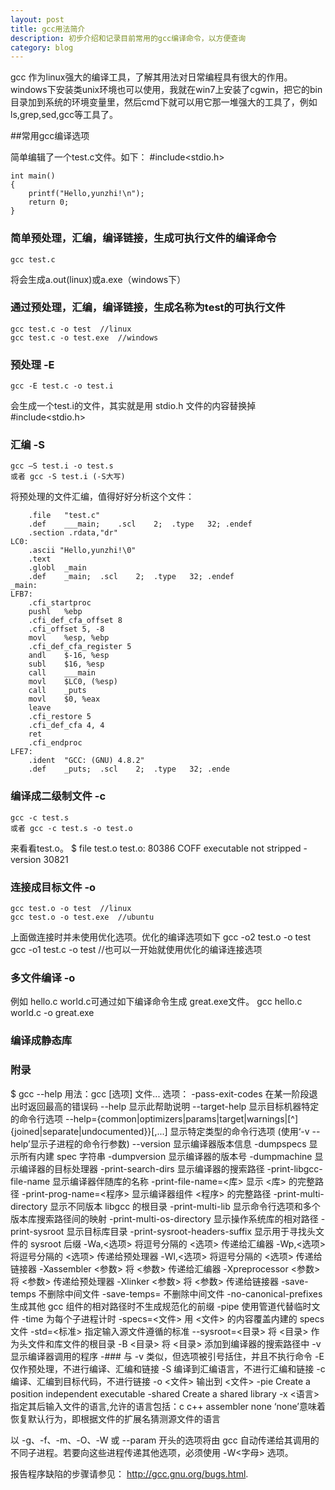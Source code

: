 ```yaml
---
layout: post
title: gcc用法简介
description: 初步介绍和记录目前常用的gcc编译命令，以方便查询
category: blog
---
```


gcc 作为linux强大的编译工具，了解其用法对日常编程具有很大的作用。windows下安装类unix环境也可以使用，我就在win7上安装了cgwin，把它的bin目录加到系统的环境变量里，然后cmd下就可以用它那一堆强大的工具了，例如ls,grep,sed,gcc等工具了。


##常用gcc编译选项

简单编辑了一个test.c文件。如下：
	#include<stdio.h>

	int main()
	{
		printf("Hello,yunzhi!\n");
		return 0;
	}

### 简单预处理，汇编，编译链接，生成可执行文件的编译命令
	gcc test.c
将会生成a.out(linux)或a.exe（windows下）

### 通过预处理，汇编，编译链接，生成名称为test的可执行文件
	gcc test.c -o test	//linux
	gcc test.c -o test.exe	//windows

### 预处理 -E
	gcc -E test.c -o test.i
会生成一个test.i的文件，其实就是用 stdio.h 文件的内容替换掉 #include<stdio.h>

### 汇编 -S
	gcc —S test.i -o test.s
	或者 gcc -S test.i (-S大写)
将预处理的文件汇编，值得好好分析这个文件：

		.file	"test.c"
		.def	___main;	.scl	2;	.type	32;	.endef
		.section .rdata,"dr"
	LC0:
		.ascii "Hello,yunzhi!\0"
		.text
		.globl	_main
		.def	_main;	.scl	2;	.type	32;	.endef
	_main:
	LFB7:
		.cfi_startproc
		pushl	%ebp
		.cfi_def_cfa_offset 8
		.cfi_offset 5, -8
		movl	%esp, %ebp
		.cfi_def_cfa_register 5
		andl	$-16, %esp
		subl	$16, %esp
		call	___main
		movl	$LC0, (%esp)
		call	_puts
		movl	$0, %eax
		leave
		.cfi_restore 5
		.cfi_def_cfa 4, 4
		ret
		.cfi_endproc
	LFE7:
		.ident	"GCC: (GNU) 4.8.2"
		.def	_puts;	.scl	2;	.type	32;	.ende

### 编译成二级制文件 -c
	gcc -c test.s
	或者 gcc -c test.s -o test.o
来看看test.o。
	$ file test.o
	test.o: 80386 COFF executable not stripped - version 30821

### 连接成目标文件 -o
	gcc test.o -o test	//linux
	gcc test.o -o test.exe	//ubuntu
上面做连接时并未使用优化选项。优化的编译选项如下
	gcc -o2 test.o -o test
	gcc -o1 test.c -o test	//也可以一开始就使用优化的编译连接选项

### 多文件编译 -o
例如 hello.c world.c可通过如下编译命令生成 great.exe文件。
	gcc hello.c world.c -o great.exe

### 编译成静态库


### 附录

$ gcc --help
用法：gcc [选项] 文件...
选项：
  -pass-exit-codes         在某一阶段退出时返回最高的错误码
  --help                   显示此帮助说明
  --target-help            显示目标机器特定的命令行选项
  --help={common|optimizers|params|target|warnings|[^]{joined|separate|undocumented}}[,...] 显示特定类型的命令行选项
  (使用‘-v --help’显示子进程的命令行参数)
  --version                显示编译器版本信息
  -dumpspecs               显示所有内建 spec 字符串
  -dumpversion             显示编译器的版本号
  -dumpmachine             显示编译器的目标处理器
  -print-search-dirs       显示编译器的搜索路径
  -print-libgcc-file-name  显示编译器伴随库的名称
  -print-file-name=<库>    显示 <库> 的完整路径
  -print-prog-name=<程序>  显示编译器组件 <程序> 的完整路径
  -print-multi-directory   显示不同版本 libgcc 的根目录
  -print-multi-lib         显示命令行选项和多个版本库搜索路径间的映射
  -print-multi-os-directory 显示操作系统库的相对路径
  -print-sysroot           显示目标库目录
  -print-sysroot-headers-suffix 显示用于寻找头文件的 sysroot 后缀
  -Wa,<选项>               将逗号分隔的 <选项> 传递给汇编器
  -Wp,<选项>               将逗号分隔的 <选项> 传递给预处理器
  -Wl,<选项>               将逗号分隔的 <选项> 传递给链接器
  -Xassembler <参数>       将 <参数> 传递给汇编器
  -Xpreprocessor <参数>    将 <参数> 传递给预处理器
  -Xlinker <参数>          将 <参数> 传递给链接器
  -save-temps              不删除中间文件
  -save-temps=<arg>        不删除中间文件
  -no-canonical-prefixes   生成其他 gcc 组件的相对路径时不生成规范化的前缀
  -pipe                    使用管道代替临时文件
  -time                    为每个子进程计时
  -specs=<文件>            用 <文件> 的内容覆盖内建的 specs 文件
  -std=<标准>              指定输入源文件遵循的标准
  --sysroot=<目录>         将 <目录> 作为头文件和库文件的根目录
  -B <目录>                将 <目录> 添加到编译器的搜索路径中
  -v                       显示编译器调用的程序
  -###                     与 -v 类似，但选项被引号括住，并且不执行命令
  -E                       仅作预处理，不进行编译、汇编和链接
  -S                       编译到汇编语言，不进行汇编和链接
  -c                       编译、汇编到目标代码，不进行链接
  -o <文件>                输出到 <文件>
  -pie                     Create a position independent executable
  -shared                  Create a shared library
  -x <语言>                指定其后输入文件的语言,允许的语言包括：c c++ assembler none
  ‘none’意味着恢复默认行为，即根据文件的扩展名猜测源文件的语言

以 -g、-f、-m、-O、-W 或 --param 开头的选项将由 gcc 自动传递给其调用的
 不同子进程。若要向这些进程传递其他选项，必须使用 -W<字母> 选项。

报告程序缺陷的步骤请参见：
<http://gcc.gnu.org/bugs.html>.

[Yunzhi]:    http://yunzhi.github.io  "Yunzhi"
